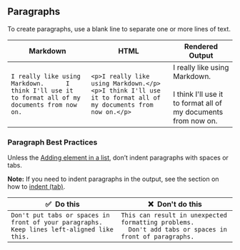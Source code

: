 ## Paragraphs

To create paragraphs, use a blank line to separate one or more lines of text.

|Markdown|HTML|Rendered Output|
|---|---|---|
|`I really like using Markdown.      I think I'll use it to format all of my documents from now on.`|`<p>I really like using Markdown.</p>      <p>I think I'll use it to format all of my documents from now on.</p>`|I really like using Markdown.<br><br>I think I'll use it to format all of my documents from now on.|

### Paragraph Best Practices

Unless the [Adding element in a list](<Adding Elements in lists.md>), don’t indent paragraphs with spaces or tabs.

**Note:** If you need to indent paragraphs in the output, see the section on how to [indent (tab)](Indent.md).

|✅  Do this|❌  Don't do this|
|---|---|
|`Don't put tabs or spaces in front of your paragraphs.      Keep lines left-aligned like this.      `|`This can result in unexpected formatting problems.        Don't add tabs or spaces in front of paragraphs.`|